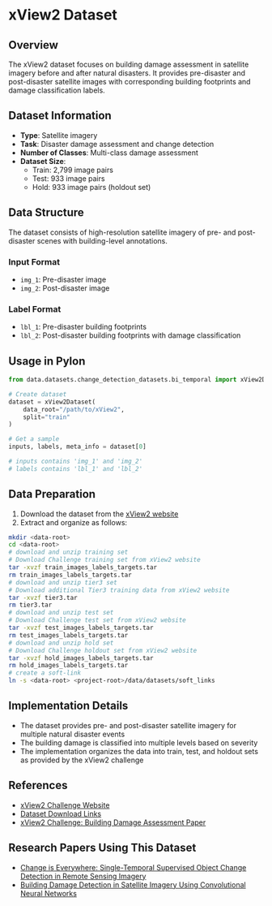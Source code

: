 # xView2 Dataset

## Overview

The xView2 dataset focuses on building damage assessment in satellite imagery before and after natural disasters. It provides pre-disaster and post-disaster satellite images with corresponding building footprints and damage classification labels.

## Dataset Information

- **Type**: Satellite imagery
- **Task**: Disaster damage assessment and change detection
- **Number of Classes**: Multi-class damage assessment
- **Dataset Size**:
  - Train: 2,799 image pairs
  - Test: 933 image pairs
  - Hold: 933 image pairs (holdout set)

## Data Structure

The dataset consists of high-resolution satellite imagery of pre- and post-disaster scenes with building-level annotations.

### Input Format

- `img_1`: Pre-disaster image
- `img_2`: Post-disaster image

### Label Format

- `lbl_1`: Pre-disaster building footprints
- `lbl_2`: Post-disaster building footprints with damage classification

## Usage in Pylon

```python
from data.datasets.change_detection_datasets.bi_temporal import xView2Dataset

# Create dataset
dataset = xView2Dataset(
    data_root="/path/to/xView2",
    split="train"
)

# Get a sample
inputs, labels, meta_info = dataset[0]

# inputs contains 'img_1' and 'img_2'
# labels contains 'lbl_1' and 'lbl_2'
```

## Data Preparation

1. Download the dataset from the [xView2 website](https://xview2.org/download-links)
2. Extract and organize as follows:

```bash
mkdir <data-root>
cd <data-root>
# download and unzip training set
# Download Challenge training set from xView2 website
tar -xvzf train_images_labels_targets.tar
rm train_images_labels_targets.tar
# download and unzip tier3 set
# Download additional Tier3 training data from xView2 website
tar -xvzf tier3.tar
rm tier3.tar
# download and unzip test set
# Download Challenge test set from xView2 website
tar -xvzf test_images_labels_targets.tar
rm test_images_labels_targets.tar
# download and unzip hold set
# Download Challenge holdout set from xView2 website
tar -xvzf hold_images_labels_targets.tar
rm hold_images_labels_targets.tar
# create a soft-link
ln -s <data-root> <project-root>/data/datasets/soft_links
```

## Implementation Details

- The dataset provides pre- and post-disaster satellite imagery for multiple natural disaster events
- The building damage is classified into multiple levels based on severity
- The implementation organizes the data into train, test, and holdout sets as provided by the xView2 challenge

## References

- [xView2 Challenge Website](https://xview2.org)
- [Dataset Download Links](https://xview2.org/download-links)
- [xView2 Challenge: Building Damage Assessment Paper](https://arxiv.org/abs/1911.09296)

## Research Papers Using This Dataset

- [Change is Everywhere: Single-Temporal Supervised Object Change Detection in Remote Sensing Imagery](https://arxiv.org/abs/2108.07002)
- [Building Damage Detection in Satellite Imagery Using Convolutional Neural Networks](https://arxiv.org/abs/1910.06444)
